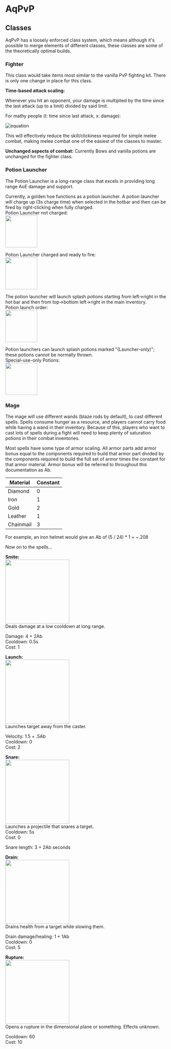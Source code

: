 # AqPvP

## Classes

AqPvP has a loosely enforced class system, which means although it's possible to merge elements of different classes, these classes are some of the theoretically optimal builds.

### Fighter

This class would take items most similar to the vanilla PvP fighting kit. There is only one change in place for this class.

**Time-based attack scaling:**

Whenever you hit an opponent, your damage is multiplied by the time since the last attack (up to a limit) divided by said limit.

For mathy people (t: time since last attack, x: damage):

![equation](http://i.imgur.com/pOtnt68.png)

This will effectively reduce the skill/clickiness required for simple melee combat, making melee combat one of the easiest of the classes to master.

**Unchanged aspects of combat:**
Currently Bows and vanilla potions are unchanged for the fighter class.

### Potion Launcher

The Potion Launcher is a long-range class that excels in providing long range AoE damage and support.

Currently, a golden hoe functions as a potion launcher. A potion launcher will charge up (3s charge time) when selected in the hotbar and then can be fired by right-clicking when fully charged.  
Potion Launcher not charged:  
<img src=http://i.imgur.com/KlnBA2n.png height=100></img>

Potion Launcher charged and ready to fire:  
<img src=http://i.imgur.com/0YxmTjl.png height=100></img>

The potion launcher will launch splash potions starting from left->right in the hot bar and then from top->bottom left->right in the main inventory.  
Potion launch order:  
<img src=http://i.imgur.com/sFdKJgo.png height=100></img>

Potion launchers can launch splash potions marked "(Launcher-only)"; these potions cannot be normally thrown.  
Special-use-only Potions:  
<img src=http://i.imgur.com/Pe7N4aF.png height=100></img>


### Mage

The mage will use different wands (blaze rods by default), to cast different spells. Spells consume hunger as a resource, and players cannot carry food while having a wand in their inventory. Because of this, players who want to cast lots of spells during a fight will need to keep plenty of saturation potions in their combat inventories.

Most spells have some type of armor scaling. All armor parts add armor bonus equal to the components required to build that armor part divided by the components required to build the full set of armor times the constant for that armor material. Armor bonus will be referred to throughout this documentation as Ab.

Material | Constant
--- | ---
Diamond | 0
Iron | 1
Gold | 2
Leather | 1
Chainmail | 3

For example, an iron helmet would give an Ab of (5 / 24) * 1 = ~.208

Now on to the spells...

**Smite:**  
<img src=http://i.imgur.com/tl4WADK.png height=200></img>  
Deals damage at a low cooldown at long range.

Damage: 4 + 2Ab  
Cooldown: 0.5s  
Cost: 1

**Launch:**  
<img src=http://i.imgur.com/4mcb36X.png height=200></img>  
Launches target away from the caster.

Velocity: 1.5 + .5Ab  
Cooldown: 0  
Cost: 2

**Snare:**  
<img src=http://i.imgur.com/7bXoiwb.jpg height=200></img>  
Launches a projectile that snares a target.  
Cooldown: 5s  
Cost: 0

Snare length: 3 + 2Ab seconds

**Drain:**  
<img src=http://i.imgur.com/Vx2yWIy.png height=200></img>  
Drains health from a target while slowing them.

Drain damage/healing: 1 + 1Ab  
Cooldown: 0  
Cost: 5

**Rupture:**  
<img src=http://i.imgur.com/xvECmdJ.png height=200></img>  
Opens a rupture in the dimensional plane or something. Effects unknown.

Cooldown: 60  
Cost: 10
